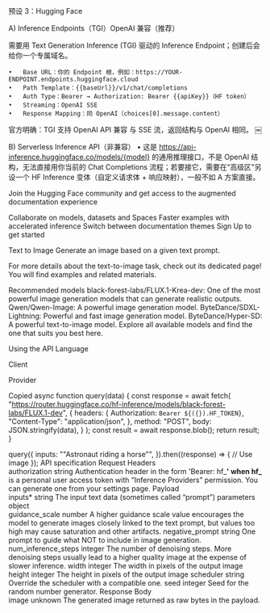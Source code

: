 预设 3：Hugging Face

A) Inference Endpoints（TGI）OpenAI 兼容（推荐）

需要用 Text Generation Inference (TGI) 驱动的 Inference Endpoint；创建后会给你一个专属域名。

	•	Base URL：你的 Endpoint 根，例如：https://YOUR-ENDPOINT.endpoints.huggingface.cloud
	•	Path Template：{{baseUrl}}/v1/chat/completions
	•	Auth Type：Bearer → Authorization: Bearer {{apiKey}}（HF token）
	•	Streaming：OpenAI SSE
	•	Response Mapping：同 OpenAI（choices[0].message.content）

官方明确：TGI 支持 OpenAI API 兼容 与 SSE 流，返回结构与 OpenAI 相同。 ￼

B) Serverless Inference API（非兼容）
	•	这是 https://api-inference.huggingface.co/models/{model} 的通用推理接口，不是 OpenAI 结构，无法直接用你当前的 Chat Completions 流程；若要接它，需要在“高级区”另设一个 HF Inference 变体（自定义请求体 + 响应映射），一般不如 A 方案直接。

Join the Hugging Face community
and get access to the augmented documentation experience

Collaborate on models, datasets and Spaces
Faster examples with accelerated inference
Switch between documentation themes
Sign Up
to get started

Text to Image
Generate an image based on a given text prompt.

For more details about the text-to-image task, check out its dedicated page! You will find examples and related materials.

Recommended models
black-forest-labs/FLUX.1-Krea-dev: One of the most powerful image generation models that can generate realistic outputs.
Qwen/Qwen-Image: A powerful image generation model.
ByteDance/SDXL-Lightning: Powerful and fast image generation model.
ByteDance/Hyper-SD: A powerful text-to-image model.
Explore all available models and find the one that suits you best here.

Using the API
Language

Client

Provider





Copied
async function query(data) {
	const response = await fetch(
		"https://router.huggingface.co/hf-inference/models/black-forest-labs/FLUX.1-dev",
		{
			headers: {
				Authorization: `Bearer ${({}).HF_TOKEN}`,
				"Content-Type": "application/json",
			},
			method: "POST",
			body: JSON.stringify(data),
		}
	);
	const result = await response.blob();
	return result;
}


query({     inputs: "\"Astronaut riding a horse\"", }).then((response) => {
    // Use image
});
API specification
Request
Headers		
authorization	string	Authentication header in the form 'Bearer: hf_****' when hf_**** is a personal user access token with “Inference Providers” permission. You can generate one from your settings page.
Payload		
inputs*	string	The input text data (sometimes called “prompt”)
parameters	object	
        guidance_scale	number	A higher guidance scale value encourages the model to generate images closely linked to the text prompt, but values too high may cause saturation and other artifacts.
        negative_prompt	string	One prompt to guide what NOT to include in image generation.
        num_inference_steps	integer	The number of denoising steps. More denoising steps usually lead to a higher quality image at the expense of slower inference.
        width	integer	The width in pixels of the output image
        height	integer	The height in pixels of the output image
        scheduler	string	Override the scheduler with a compatible one.
        seed	integer	Seed for the random number generator.
Response
Body		
image	unknown	The generated image returned as raw bytes in the payload.